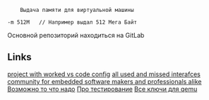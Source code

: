 		Выдача памяти для виртуальной машины 
```
-m 512M   // Например выдал 512 Мега Байт
```

Основной репозиторий находиться на GitLab


## Links
[project with worked vs code config](https://github.com/FreeRTOS/FreeRTOS/blob/main/FreeRTOS/Demo/CORTEX_MPS2_QEMU_IAR_GCC/.vscode/tasks.json)
[all used and missed interafces](https://www.qemu.org/docs/master/system/arm/stm32.html)
[community for embedded software makers and professionals alike](https://community.memfault.com)
[Возможно то что надо](https://ocw.cs.pub.ro/courses/iothings/proiecte/2018/qemu)
[Про тестирование](https://core.ac.uk/download/pdf/38063214.pdf)
[Все ключи для qemu](https://xilinx-wiki.atlassian.net/wiki/spaces/A/pages/821428366/QEMU+Options+and+Commands)

